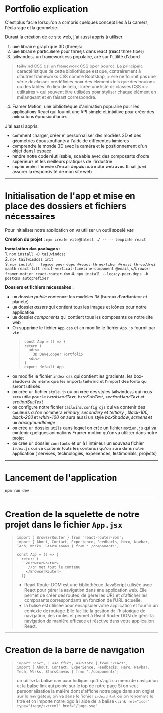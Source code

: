 # Portfolio explication

C'est plus facile lorsqu'on a compris quelques concept liés à la camera, l'éclairage et la geometrie.

Durant la création de ce site web, j'ai aussi appris à utiliser 
  1. une librairie graphique 3D (threejs)
  2. une librairie particulière pour threejs dans react (react three fiber)
  3. tailwindcss un framework css populaire, axé sur l'utilité d'abord
  
  > tailwind CSS est un framework CSS open source. La principale caractéristique de cette bibliothèque est que, contrairement à d’autres frameworks CSS comme Bootstrap,       > elle ne fournit pas une série de classes prédéfinies pour des éléments tels que des boutons ou des tables. Au lieu de cela, il crée une liste de classes CSS «             > utilitaires » qui peuvent être utilisées pour styliser chaque élément en mélangeant et en faisant correspondre.
      
  4. Framer Motion, une bibliothèque d'animation populaire pour les applications React qui fournit une API simple et intuitive pour créer des animations époustouflantes

  J'ai aussi appris:
  + comment charger, créer et personnaliser des modèles 3D et des géométries époustouflants à l'aide de différentes lumières
  +  comprendre le monde 3D avec la caméra et le positionnement d'un objet dans l'espace
  +  rendre notre code réutilisable, scalable avec des composants d'odre supérieurs et les meilleurs pratiques de l'industrie
  + implémenter l'envoie d'email depuis notre site web avec Email js et assurer la responsivité de mon site web

---

# Initialisation de l'app et mise en place des dossiers et fichiers nécessaires

Pour initialiser notre application on va utiliser un outil appelé *vite*

**Creation du projet** : `npm create vite@latest ./ -- -- template react`  

**Installation des packages** :   
                                1. `npm install -D tailwindcss `  
                                2. `npx tailwindcss init`  
                                3. ```npm install --legacy-peer-deps @react-three/fiber @react-three/drei maath react-tilt react-vertical-timeline-component @emailjs/browser
                                framer-motion react-router-dom```
                                4. `npm install --legacy-peer-deps -D postcss autoprefixer`
                                
**Dossiers et fichiers nécessaires** :  
+ un dossier *public* contenant les modèles 3d (bureau d'ordianteur et planète)
+ un dossier *assets* qui contient tous les images et icônes pour notre application
+ un dossier *components* qui contient tous les composants de notre site web
+ On supprime le fichier `App.css` et on modifie le fichier `App.js` fournit par vite:
  > ```
  > const App = () => {
  > return (
  >   <div>
  >     3D Developper Portfolio
  >   <div>
  > )
  > export default App
  > ```
+ on modifie le fichier `index.css` qui contient les gradients, les box-shadows de même que les imports tailwind et l'import des fonts qui seront utilisés
+ on crée un fichier `style.js` où on crée des styles tailwindcss qui nous sera utile pour le *heroHeadText*, *heroSubText*, *sectionHeadText* et *sectionSubText*
+ on configure notre fichier `tailwind.config.cjs` qui va contenir des couleurs qu'on nommera *primary*, *secondary* et *tertiary* , *black-100*, *black-200* et *white-100*  on aura aussi un style *boxShadow*, *screens* et un *backgroundImage*
+ on crée un dossier `utils` dans lequel on crée un fichier `motion.js` qui va contenir quelques animations Framer motion qu'on va utiliser dans notre projet
+ on crée un dossier `constants` et un à l'intérieur un nouveau fichier `index.js` qui va contenir touts les contenus qu'on aura dans notre application (  services, technologies, experiences, testimonials, projects)

---
# Lancement de l'application
`npm run dev`

---
# Creation de la squelette de notre projet dans le fichier `App.jsx`
> ```
> import { BrowserRouter } from 'react-router-dom';
> import { About, Contact, Experience, Feedbacks, Hero, Navbar, Tech, Works, StarsCanvas } from './components';
>
> const App = () => {
>   return (
>     <BrowserRouter>
>      //on met tout le contenu
>     </BrowserRouter>
>   )}
> ```
> + React Router DOM est une bibliothèque JavaScript utilisée avec React pour gérer la navigation dans une application web. Elle permet de créer des routes, de gérer les URL et d'afficher les composants correspondants en fonction de l'URL actuelle.
> + la balise <BrowserRouter> est utilisée pour encapsuler votre application et fournir un contexte de routage. Elle facilite la gestion de l'historique de navigation, des routes et permet à React Router DOM de gérer la navigation de manière efficace et réactive dans votre application React.

---
# Creation de la barre de navigation

> ```
> import React, { useEffect, useState } from 'react';
> import { About, Contact, Experience, Feedbacks, Hero, Navbar, Tech, Works, StarsCanvas } from './components';
>  ```
> on utilise la balise nav pour indiquer qu'il s'agit du menu de navigation et la balise link qui pointe sur le top de notre page
> Si on veut personnalisation la maière dont s'affiche notre page dans son onglet sur le navigateur, on va dans le fichier `index.html` où on renomme le titre et on importe notre logo à l'aide de la balise `<link rel="icon" type="image/svg+xml" href="/logo.svg"` 

